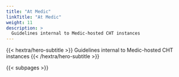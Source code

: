 ```yaml
---
title: "At Medic"
linkTitle: "At Medic"
weight: 11
description: >
  Guidelines internal to Medic-hosted CHT instances 
---
```


{{< hextra/hero-subtitle >}}
  Guidelines internal to Medic-hosted CHT instances 
{{< /hextra/hero-subtitle >}}

{{< subpages >}}